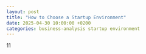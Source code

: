 ```yaml
---
layout: post
title: "How to Choose a Startup Environment"
date: 2025-04-30 10:00:00 +0200
categories: business-analysis startup environment
---
```

11
